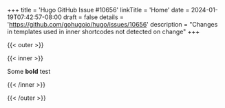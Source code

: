 +++
title = 'Hugo GitHub Issue #10656'
linkTitle = 'Home'
date = 2024-01-19T07:42:57-08:00
draft = false
details = 'https://github.com/gohugoio/hugo/issues/10656'
description = "Changes in templates used in inner shortcodes not detected on change"
+++


{{< outer >}}

{{< inner >}}

Some **bold** test

{{< /inner >}}

{{< /outer >}}
